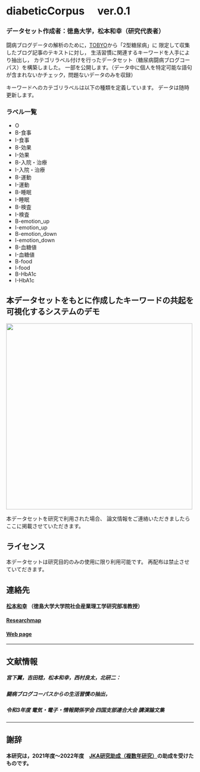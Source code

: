 # diabeticCorpus 　ver.0.1
### データセット作成者：徳島大学，松本和幸（研究代表者）

闘病ブログデータの解析のために，[TOBYO](https://www.tobyo.jp/)から「2型糖尿病」に
限定して収集したブログ記事のテキストに対し，
生活習慣に関連するキーワードを人手により抽出し，
カテゴリラベル付けを行ったデータセット（糖尿病闘病ブログコーパス）を構築しました。
一部を公開します。（データ中に個人を特定可能な語句が含まれないかチェック，問題ないデータのみを収録）

キーワードへのカテゴリラベルは以下の種類を定義しています。
データは随時更新します。

### ラベル一覧
- O
- B-食事
- I-食事
- B-効果
- I-効果
- B-入院・治療
- I-入院・治療
- B-運動
- I-運動
- B-睡眠
- I-睡眠
- B-検査
- I-検査
- B-emotion_up
- I-emotion_up
- B-emotion_down
- I-emotion_down
- B-血糖値
- I-血糖値
- B-food
- I-food
- B-HbA1c
- I-HbA1c

## 本データセットをもとに作成したキーワードの共起を可視化するシステムのデモ
<img src="images/diabeticSysDemo20220616.gif" width=500>

本データセットを研究で利用された場合、
論文情報をご連絡いただきましたらここに掲載させていただきます。

## ライセンス
本データセットは研究目的のみの使用に限り利用可能です。
再配布は禁止させていてだきます。

## 連絡先
#### [松本和幸](matumoto@is.tokushima-u.ac.jp) （徳島大学大学院社会産業理工学研究部准教授）
#### [Researchmap](https://researchmap.jp/read0156851)
#### [Web page](https://www-a2.is.tokushima-u.ac.jp/research)

-----------

## 文献情報
##### 宮下翼，吉田稔，松本和幸，西村良太，北研二：　
##### 闘病ブログコーパスからの生活習慣の抽出，
##### 令和3年度 電気・電子・情報関係学会 四国支部連合大会 講演論文集

-----------

## 謝辞
#### 本研究は，2021年度～2022年度　[JKA研究助成（複数年研究）](https://hojo.keirin-autorace.or.jp/)の助成を受けたものです。

